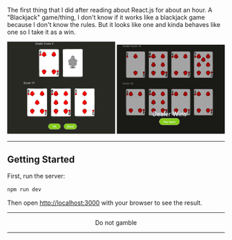 The first thing that I did after reading about React.js for about an hour. A "Blackjack" game/thing, I don't know if it works like a blackjack game because I don't know the rules. But it looks like one and kinda behaves like one so I take it as a win.

<img src="public/images/rdm.png" width="250px">
<img src="public/images/rdm2.png" width="250px">

---

## Getting Started

First, run the server:

```bash
npm run dev
```

Then open [http://localhost:3000](http://localhost:3000) with your browser to see the result.

---

<p align="center">
    Do not gamble
</p>

---
